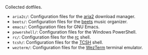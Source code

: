 Collected dotfiles.


- `aria2c/`: Configuration files for the [aria2](https://aria2.github.io) download manager.
- `beets/`: Configuration files for the [beets](https://beets.io) music organizer.
- `emacs/`: Configuration files for GNU Emacs.
- `powershell/`: Configuration files for the Windows PowerShell.
- `rc/`: Configuration files for the [rc](https://github.com/rakitzis/rc) shell.
- `tcsh/`: Configuration files for the [TCSH](https://www.tcsh.org) shell.
- `wezterm/`: Configuration files for the [WezTerm](https://wezfurlong.org/wezterm/) terminal emulator.
